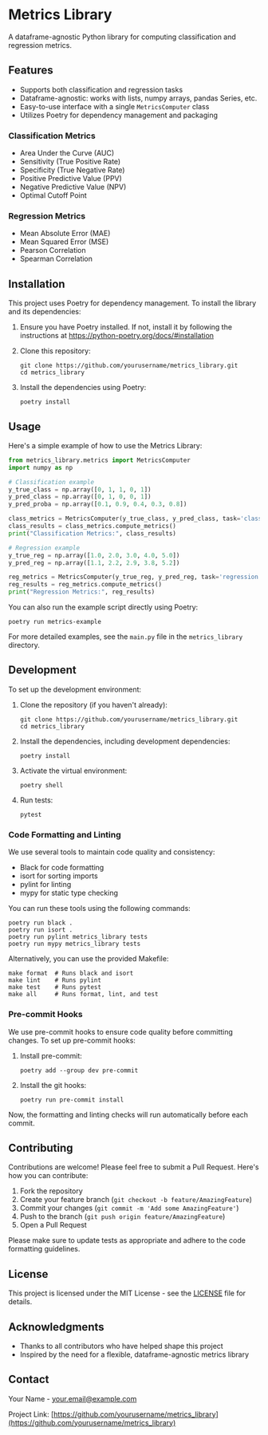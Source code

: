 # Metrics Library

A dataframe-agnostic Python library for computing classification and regression metrics.

## Features

- Supports both classification and regression tasks
- Dataframe-agnostic: works with lists, numpy arrays, pandas Series, etc.
- Easy-to-use interface with a single `MetricsComputer` class
- Utilizes Poetry for dependency management and packaging

### Classification Metrics

- Area Under the Curve (AUC)
- Sensitivity (True Positive Rate)
- Specificity (True Negative Rate)
- Positive Predictive Value (PPV)
- Negative Predictive Value (NPV)
- Optimal Cutoff Point

### Regression Metrics

- Mean Absolute Error (MAE)
- Mean Squared Error (MSE)
- Pearson Correlation
- Spearman Correlation

## Installation

This project uses Poetry for dependency management. To install the library and its dependencies:

1. Ensure you have Poetry installed. If not, install it by following the instructions at https://python-poetry.org/docs/#installation

2. Clone this repository:
   ```
   git clone https://github.com/yourusername/metrics_library.git
   cd metrics_library
   ```

3. Install the dependencies using Poetry:
   ```
   poetry install
   ```

## Usage

Here's a simple example of how to use the Metrics Library:

```python
from metrics_library.metrics import MetricsComputer
import numpy as np

# Classification example
y_true_class = np.array([0, 1, 1, 0, 1])
y_pred_class = np.array([0, 1, 0, 0, 1])
y_pred_proba = np.array([0.1, 0.9, 0.4, 0.3, 0.8])

class_metrics = MetricsComputer(y_true_class, y_pred_class, task='classification', y_pred_proba=y_pred_proba)
class_results = class_metrics.compute_metrics()
print("Classification Metrics:", class_results)

# Regression example
y_true_reg = np.array([1.0, 2.0, 3.0, 4.0, 5.0])
y_pred_reg = np.array([1.1, 2.2, 2.9, 3.8, 5.2])

reg_metrics = MetricsComputer(y_true_reg, y_pred_reg, task='regression')
reg_results = reg_metrics.compute_metrics()
print("Regression Metrics:", reg_results)
```

You can also run the example script directly using Poetry:

```
poetry run metrics-example
```

For more detailed examples, see the `main.py` file in the `metrics_library` directory.

## Development

To set up the development environment:

1. Clone the repository (if you haven't already):
   ```
   git clone https://github.com/yourusername/metrics_library.git
   cd metrics_library
   ```

2. Install the dependencies, including development dependencies:
   ```
   poetry install
   ```

3. Activate the virtual environment:
   ```
   poetry shell
   ```

4. Run tests:
   ```
   pytest
   ```

### Code Formatting and Linting

We use several tools to maintain code quality and consistency:

- Black for code formatting
- isort for sorting imports
- pylint for linting
- mypy for static type checking

You can run these tools using the following commands:

```
poetry run black .
poetry run isort .
poetry run pylint metrics_library tests
poetry run mypy metrics_library tests
```

Alternatively, you can use the provided Makefile:

```
make format  # Runs black and isort
make lint    # Runs pylint
make test    # Runs pytest
make all     # Runs format, lint, and test
```

### Pre-commit Hooks

We use pre-commit hooks to ensure code quality before committing changes. To set up pre-commit hooks:

1. Install pre-commit:
   ```
   poetry add --group dev pre-commit
   ```

2. Install the git hooks:
   ```
   poetry run pre-commit install
   ```

Now, the formatting and linting checks will run automatically before each commit.

## Contributing

Contributions are welcome! Please feel free to submit a Pull Request. Here's how you can contribute:

1. Fork the repository
2. Create your feature branch (`git checkout -b feature/AmazingFeature`)
3. Commit your changes (`git commit -m 'Add some AmazingFeature'`)
4. Push to the branch (`git push origin feature/AmazingFeature`)
5. Open a Pull Request

Please make sure to update tests as appropriate and adhere to the code formatting guidelines.

## License

This project is licensed under the MIT License - see the [LICENSE](LICENSE) file for details.

## Acknowledgments

- Thanks to all contributors who have helped shape this project
- Inspired by the need for a flexible, dataframe-agnostic metrics library

## Contact

Your Name - your.email@example.com

Project Link: [https://github.com/yourusername/metrics_library](https://github.com/yourusername/metrics_library)
